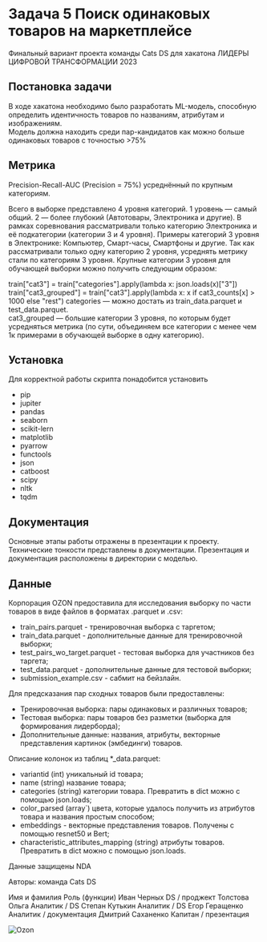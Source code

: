 # Задача 5 Поиск одинаковых товаров на маркетплейсе  

Финальный вариант проекта команды Cats DS для хакатона ЛИДЕРЫ ЦИФРОВОЙ ТРАНСФОРМАЦИИ 2023  

## Постановка задачи  

В ходе хакатона необходимо было разработать ML-модель, способную определить идентичность товаров по названиям, атрибутам и изображениям.  
Модель должна находить среди пар-кандидатов как можно больше одинаковых товаров с точностью >75%  

## Метрика  
Precision-Recall-AUC (Precision = 75%) усреднённый по крупным категориям.  

Всего в выборке представлено 4 уровня категорий. 1 уровень — самый общий. 2 — более глубокий (Автотовары, Электроника и другие). В рамках соревнования рассматривали только категорию Электроника и её подкатегории (категории 3 и 4 уровня). Примеры категорий 3 уровня в Электронике: Компьютер, Смарт-часы, Смартфоны и другие. Так как рассматривали только одну категорию 2 уровня, усреднять метрику стали по категориям 3 уровня. Крупные категории 3 уровня для обучающей выборки можно получить следующим образом:

train["cat3"] = train["categories"].apply(lambda x: json.loads(x)["3"]) 
train["cat3_grouped"] = train["cat3"].apply(lambda x: x if cat3_counts[x] > 1000 else "rest")
categories — можно достать из train_data.parquet и test_data.parquet.  
cat3_grouped — большие категории 3 уровня, по которым будет усредняться метрика (по сути, объединяем все категории с менее чем 1к примерами в обучающей выборке в одну категорию). 

## Установка  

Для корректной работы скрипта понадобится установить  

- pip  
- jupiter  
- pandas  
- seaborn  
- scikit-lern
- matplotlib  
- pyarrow
- functools
- json
- catboost
- scipy  
- nltk  
- tqdm  

## Документация  

Основные этапы работы отражены в презентации к проекту. Технические тонкости представлены в документации. 
Презентация и документация расположены в директории с моделью.  

## Данные  

Корпорация OZON предоставила для исследования выборку по части товаров в виде файлов в форматах .parquet и .csv:  

- train_pairs.parquet - тренировочная выборка с таргетом;  
- train_data.parquet - дополнительные данные для тренировочной выборки;  
- test_pairs_wo_target.parquet - тестовая выборка для участников без таргета;  
- test_data.parquet - дополнительные данные для тестовой выборки;  
- submission_example.csv - сабмит на бейзлайн.  

Для предсказания пар сходных товаров были предоставлены:  

- Тренировочная выборка: пары одинаковых и различных товаров;  
- Тестовая выборка: пары товаров без разметки (выборка для формирования лидерборда);  
- Дополнительные данные: названия, атрибуты, векторные представления картинок (эмбединги) товаров.  

Описание колонок из таблиц *_data.parquet:  

- variantid (int) уникальный id товара;  
- name (string) название товара;  
- categories (string) категории товара. Превратить в dict можно с помощью json.loads;  
- color_parsed (array`) цвета, которые удалось получить из атрибутов товара и названия простым способом;  
- embeddings - векторные представления товаров. Получены с помощью resnet50 и Bert;  
- characteristic_attributes_mapping (string) атрибуты товаров. Превратить в dict можно с помощью json.loads.  

Данные защищены NDA  

Авторы: команда Cats DS

Имя и фамилия	Роль (функции)
Иван Черных	DS / проджект
Толстова Ольга	Аналитик / DS
Степан Кутькин	Аналитик / DS
Егор Геращенко	Аналитик / документация
Дмитрий Саханенко 	Капитан / презентация


![Ozon](https://github.com/DimirSDV/DimirSDV_Cats/assets/53089680/4748ab13-4ba0-4494-a8fe-37ce94f25301)




